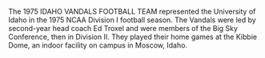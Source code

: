 The 1975 IDAHO VANDALS FOOTBALL TEAM represented the University of Idaho in the 1975 NCAA Division I football season. The Vandals were led by second-year head coach Ed Troxel and were members of the Big Sky Conference, then in Division II. They played their home games at the Kibbie Dome, an indoor facility on campus in Moscow, Idaho.
